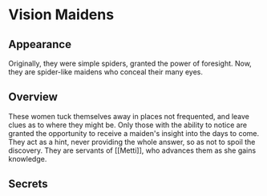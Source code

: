 # Vision Maidens

## Appearance

Originally, they were simple spiders, granted the power of foresight.
Now, they are spider-like maidens who conceal their many eyes.

## Overview

These women tuck themselves away in places not frequented, and leave clues as to where they might be.
Only those with the ability to notice are granted the opportunity to receive a maiden's insight into the days to come.
They act as a hint, never providing the whole answer, so as not to spoil the discovery.
They are servants of [[Metti]], who advances them as she gains knowledge.

## Secrets

